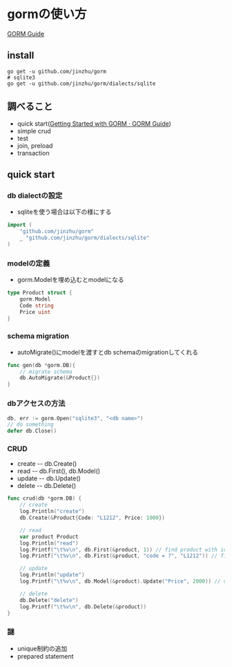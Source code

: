 # gormの使い方

[GORM Guide](http://jinzhu.me/gorm/)

## install

```
go get -u github.com/jinzhu/gorm
# sqlite3
go get -u github.com/jinzhu/gorm/dialects/sqlite
```

## 調べること

- quick start([Getting Started with GORM · GORM Guide](http://jinzhu.me/gorm/))
- simple crud
- test
- join, preload
- transaction

## quick start

### db dialectの設定

- sqliteを使う場合は以下の様にする

```go
import (
	"github.com/jinzhu/gorm"
	_ "github.com/jinzhu/gorm/dialects/sqlite"
)
```

### modelの定義

- gorm.Modelを埋め込むとmodelになる

```go
type Product struct {
    gorm.Model
    Code string
    Price uint
}
```

### schema migration

- autoMigrate()にmodelを渡すとdb schemaのmigrationしてくれる

```go
func gen(db *gorm.DB){
    // migrate schema
    db.AutoMigrate(&Product{})
}
```

### dbアクセスの方法

```go
db, err := gorm.Open("sqlite3", "<db name>")
// do something
defer db.Close()
```

### CRUD

- create -- db.Create()
- read -- db.First(), db.Model()
- update -- db.Update()
- delete -- db.Delete()

```go
func crud(db *gorm.DB) {
	// create
    log.Println("create")
	db.Create(&Product{Code: "L1212", Price: 1000})

    // read
    var product Product
    log.Println("read")
    log.Printf("\t%v\n", db.First(&product, 1)) // find product with id 1
    log.Printf("\t%v\n", db.First(&product, "code = ?", "L1212")) // find product with code L1212

    // update
    log.Println("update")
    log.Printf("\t%v\n", db.Model(&product).Update("Price", 2000)) // update product's price to 2000

    // delete
    db.Delete("delete")
    log.Printf("\t%v\n", db.Delete(&product))
}
```

### 謎

- unique制約の追加
- prepared statement
